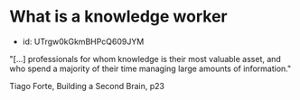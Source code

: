 # What is a knowledge worker
* id: UTrgw0kGkmBHPcQ609JYM

"[...] professionals for whom knowledge is their most valuable asset, and who spend a majority of their time managing large amounts of information."

Tiago Forte, Building a Second Brain, p23